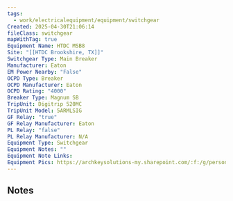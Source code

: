 ```yaml
---
tags:
  - work/electricalequipment/equipment/switchgear
Created: 2025-04-30T21:06:14
fileClass: switchgear
mapWithTag: true
Equipment Name: HTDC MSB8
Site: "[[HTDC Brookshire, TX]]"
Switchgear Type: Main Breaker
Manufacturer: Eaton
EM Power Nearby: "False"
OCPD Type: Breaker
OCPD Manufacturer: Eaton
OCPD Rating: "4000"
Breaker Type: Magnum SB
TripUnit: Digitrip 520MC
TripUnit Model: 5ARMLSIG
GF Relay: "true"
GF Relay Manufacturer: Eaton
PL Relay: "false"
PL Relay Manufacturer: N/A
Equipment Type: Switchgear
Equipment Notes: ""
Equipment Note Links: 
Equipment Pics: https://archkeysolutions-my.sharepoint.com/:f:/g/personal/brennan_salibrici_prokey_com/EmNnGB1GRWNJultWkPLTOfIB8pHYS23fBLWGuB4nHsQI1A?e=iAiDMK
---
```

## Notes